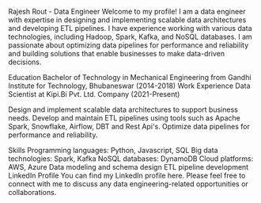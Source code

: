 Rajesh Rout - Data Engineer
Welcome to my profile! I am a data engineer with expertise in designing and implementing scalable data architectures and developing ETL pipelines. I have experience working with various data technologies, including Hadoop, Spark, Kafka, and NoSQL databases. I am passionate about optimizing data pipelines for performance and reliability and building solutions that enable businesses to make data-driven decisions.

Education
Bachelor of Technology in Mechanical Engineering from Gandhi Institute for Technology, Bhubaneswar (2014-2018)
Work Experience
Data Scientist at Kipi.Bi Pvt. Ltd. Company (2021-Present)

Design and implement scalable data architectures to support business needs.
Develop and maintain ETL pipelines using tools such as Apache Spark, Snowflake, Airflow, DBT and Rest Api's.
Optimize data pipelines for performance and reliability.


Skills
Programming languages: Python, Javascript, SQL
Big data technologies: Spark, Kafka
NoSQL databases: DynamoDB
Cloud platforms: AWS, Azure
Data modeling and schema design
ETL pipeline development
LinkedIn Profile
You can find my LinkedIn profile here. Please feel free to connect with me to discuss any data engineering-related opportunities or collaborations.
